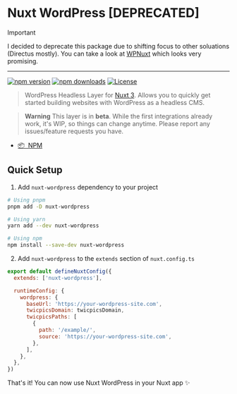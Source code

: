 # Nuxt WordPress [DEPRECATED]

> [!IMPORTANT]  
> I decided to deprecate this package due to shifting focus to other soluations (Directus mostly).
> You can take a look at [WPNuxt](https://github.com/wpnuxt/wpnuxt-core) which looks very promising.

---

[![npm version][npm-version-src]][npm-version-href]
[![npm downloads][npm-downloads-src]][npm-downloads-href]
[![License][license-src]][license-href]

> WordPress Headless Layer for [Nuxt 3](https://nuxt.com). Allows you to quickly get started building websites with WordPress as a headless CMS.

> **Warning**
> This layer is in **beta**. While the first integrations already work, it's WIP, so things can change anytime.
> Please report any issues/feature requests you have.

- [📦 &nbsp;NPM](https://www.npmjs.com/package/nuxt-wordpress)

## Quick Setup

1. Add `nuxt-wordpress` dependency to your project

```bash
# Using pnpm
pnpm add -D nuxt-wordpress

# Using yarn
yarn add --dev nuxt-wordpress

# Using npm
npm install --save-dev nuxt-wordpress
```

2. Add `nuxt-wordpress` to the `extends` section of `nuxt.config.ts`

```js
export default defineNuxtConfig({
  extends: ['nuxt-wordpress'],

  runtimeConfig: {
    wordpress: {
      baseUrl: 'https://your-wordpress-site.com',
      twicpicsDomain: twicpicsDomain,
      twicpicsPaths: [
        {
          path: '/example/',
          source: 'https://your-wordpress-site.com',
        },
      ],
    },
  },
})
```

That's it! You can now use Nuxt WordPress in your Nuxt app ✨

<!-- Badges -->

[npm-version-src]: https://img.shields.io/npm/v/nuxt-wordpress/latest.svg?style=flat&colorA=18181B&colorB=28CF8D
[npm-version-href]: https://npmjs.com/package/nuxt-wordpress
[npm-downloads-src]: https://img.shields.io/npm/dm/nuxt-wordpress.svg?style=flat&colorA=18181B&colorB=28CF8D
[npm-downloads-href]: https://npmjs.com/package/nuxt-wordpress
[license-src]: https://img.shields.io/npm/l/nuxt-wordpress.svg?style=flat&colorA=18181B&colorB=28CF8D
[license-href]: https://npmjs.com/package/nuxt-wordpress
